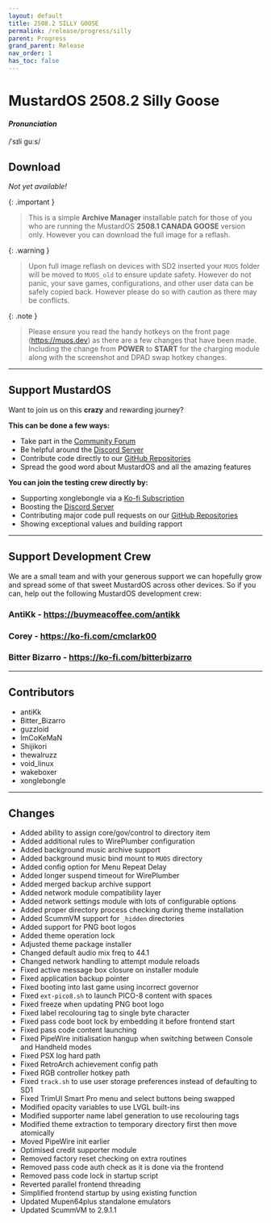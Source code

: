 ```yaml
---
layout: default
title: 2508.2 SILLY GOOSE
permalink: /release/progress/silly
parent: Progress
grand_parent: Release
nav_order: 1
has_toc: false
---
```


# MustardOS 2508.2 Silly Goose

#### _Pronunciation_

/ˈsɪli ɡuːs/

## Download

_Not yet available!_

{: .important }
> This is a simple **Archive Manager** installable patch for those of you who are running the MustardOS **2508.1 CANADA
> GOOSE** version only. However you can download the full image for a reflash.

{: .warning }
> Upon full image reflash on devices with SD2 inserted your `MUOS` folder will be moved to `MUOS_old` to ensure update
> safety. However do not panic, your save games, configurations, and other user data can be safely copied back. However
> please do so with caution as there may be conflicts.

{: .note }
> Please ensure you read the handy hotkeys on the front page (<a href="https://muos.dev">https://muos.dev</a>) as there
> are a few changes that have been made. Including the change from **POWER** to **START** for the charging module along
> with the screenshot and DPAD swap hotkey changes.

***

## Support MustardOS

Want to join us on this **crazy** and rewarding journey?

**This can be done a few ways:**

* Take part in the [Community Forum](https://community.muos.dev)
* Be helpful around the [Discord Server](https://discord.gg/muos)
* Contribute code directly to our [GitHub Repositories](https://github.com/MustardOS)
* Spread the good word about MustardOS and all the amazing features

**You can join the testing crew directly by:**

* Supporting xonglebongle via a [Ko-fi Subscription](https://ko-fi.com/xonglebongle)
* Boosting the [Discord Server](https://discord.gg/muos)
* Contributing major code pull requests on our [GitHub Repositories](https://github.com/MustardOS)
* Showing exceptional values and building rapport

***

## Support Development Crew

We are a small team and with your generous support we can hopefully grow and spread some of that sweet MustardOS
across other devices. So if you can, help out the following MustardOS development crew:

### AntiKk - <a href="https://buymeacoffee.com/antikk">https://buymeacoffee.com/antikk</a>

### Corey - <a href="https://ko-fi.com/cmclark00">https://ko-fi.com/cmclark00</a>

### Bitter Bizarro - <a href="https://ko-fi.com/bitterbizarro">https://ko-fi.com/bitterbizarro</a>

***

## Contributors

* antiKk
* Bitter_Bizarro
* guzzloid
* ImCoKeMaN
* Shijikori
* thewalruzz
* void_linux
* wakeboxer
* xonglebongle

***

## Changes

* Added ability to assign core/gov/control to directory item
* Added additional rules to WirePlumber configuration
* Added background music archive support
* Added background music bind mount to `MUOS` directory
* Added config option for Menu Repeat Delay
* Added longer suspend timeout for WirePlumber
* Added merged backup archive support
* Added network module compatibility layer
* Added network settings module with lots of configurable options
* Added proper directory process checking during theme installation
* Added ScummVM support for `_hidden` directories
* Added support for PNG boot logos
* Added theme operation lock
* Adjusted theme package installer
* Changed default audio mix freq to 44.1
* Changed network handling to attempt module reloads
* Fixed active message box closure on installer module
* Fixed application backup pointer
* Fixed booting into last game using incorrect governor
* Fixed `ext-pico8.sh` to launch PICO-8 content with spaces
* Fixed freeze when updating PNG boot logo
* Fixed label recolouring tag to single byte character
* Fixed pass code boot lock by embedding it before frontend start
* Fixed pass code content launching
* Fixed PipeWire initialisation hangup when switching between Console and Handheld modes
* Fixed PSX log hard path
* Fixed RetroArch achievement config path
* Fixed RGB controller hotkey path
* Fixed `track.sh` to use user storage preferences instead of defaulting to SD1
* Fixed TrimUI Smart Pro menu and select buttons being swapped
* Modified opacity variables to use LVGL built-ins
* Modified supporter name label generation to use recolouring tags
* Modified theme extraction to temporary directory first then move atomically
* Moved PipeWire init earlier
* Optimised credit supporter module
* Removed factory reset checking on extra routines
* Removed pass code auth check as it is done via the frontend
* Removed pass code lock in startup script
* Reverted parallel frontend threading
* Simplified frontend startup by using existing function
* Updated Mupen64plus standalone emulators
* Updated ScummVM to 2.9.1.1
